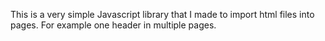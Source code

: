 This is a very simple Javascript library that I made to import html files into pages. For example one header in multiple pages.
